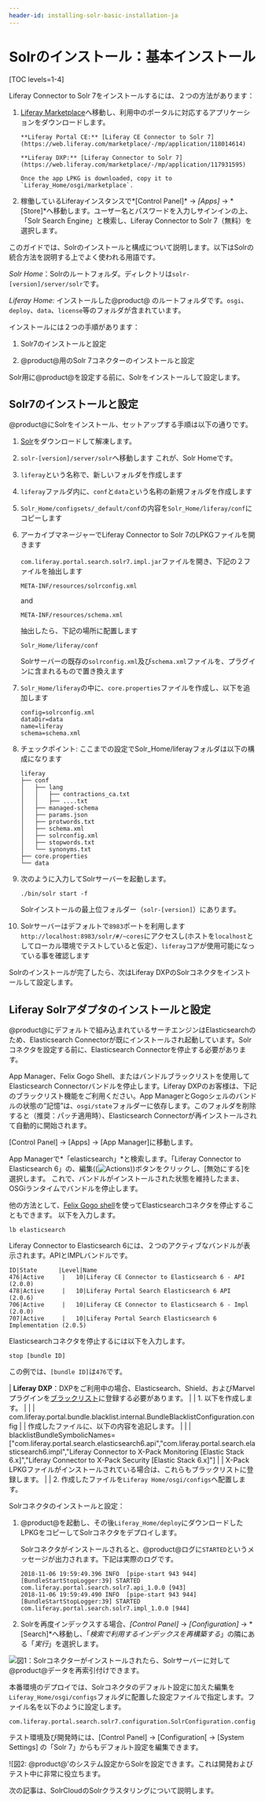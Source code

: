 ```yaml
---
header-id: installing-solr-basic-installation-ja
---
```


# Solrのインストール：基本インストール

[TOC levels=1-4]

Liferay Connector to Solr 7をインストールするには、２つの方法があります：

1. [Liferay Marketplace](https://web.liferay.com/marketplace/)へ移動し、利用中のポータルに対応するアプリケーションをダウンロードします。

       **Liferay Portal CE:** [Liferay CE Connector to Solr 7](https://web.liferay.com/marketplace/-/mp/application/118014614)
       
       **Liferay DXP:** [Liferay Connector to Solr 7](https://web.liferay.com/marketplace/-/mp/application/117931595)
       
       Once the app LPKG is downloaded, copy it to
       `Liferay_Home/osgi/marketplace`.

2. 稼働しているLiferayインスタンスで*[Control Panel]* &rarr; *[Apps]*
&rarr; *[Store]*へ移動します。ユーザー名とパスワードを入力しサインインの上、「Solr Search Engine」と検索し、Liferay Connector to Solr 7（無料）を選択します。

このガイドでは、Solrのインストールと構成について説明します。以下はSolrの統合方法を説明する上でよく使われる用語です。

*Solr Home*：Solrのルートフォルダ。ディレクトリは`solr-[version]/server/solr`です。


*Liferay Home*: インストールした@product@ のルートフォルダです。`osgi`、`deploy`、`data`、`license`等のフォルダが含まれています。


インストールには２つの手順があります：

1. Solr7のインストールと設定


2. @product@用のSolr 7コネクターのインストールと設定


Solr用に@product@を設定する前に、Solrをインストールして設定します。

## Solr7のインストールと設定


@product@にSolrをインストール、セットアップする手順は以下の通りです。


1. [Solr](http://archive.apache.org/dist/lucene/solr/7.5.0/)をダウンロードして解凍します。


2. `solr-[version]/server/solr`へ移動します
これが、Solr Homeです。

3. `liferay`という名称で、新しいフォルダを作成します


4. `liferay`ファルダ内に、`conf`と`data`という名称の新規フォルダを作成します


5. `Solr_Home/configsets/_default/conf`の内容を`Solr_Home/liferay/conf`にコピーします


6. アーカイブマネージャーでLiferay Connector to Solr 7のLPKGファイルを開きます

   `com.liferay.portal.search.solr7.impl.jar`ファイルを開き、下記の２ファイルを抽出します

       META-INF/resources/solrconfig.xml

   and

       META-INF/resources/schema.xml

   抽出したら、下記の場所に配置します

       Solr_Home/liferay/conf

   Solrサーバーの既存の`solrconfig.xml`及び`schema.xml`ファイルを、プラグインに含まれるもので置き換えます

7. `Solr_Home/liferay`の中に、`core.properties`ファイルを作成し、以下を追加します

       config=solrconfig.xml
       dataDir=data
       name=liferay
       schema=schema.xml

8. チェックポイント: ここまでの設定でSolr_Home/liferayフォルダは以下の構成になります

       liferay
       ├── conf
       │   ├── lang
       │   │   ├── contractions_ca.txt
       │   │   ├── ....txt
       │   ├── managed-schema
       │   ├── params.json
       │   ├── protwords.txt
       │   ├── schema.xml
       │   ├── solrconfig.xml
       │   ├── stopwords.txt
       │   └── synonyms.txt
       ├── core.properties
       └── data

8. 次のように入力してSolrサーバーを起動します。


       ./bin/solr start -f

   Solrインストールの最上位フォルダー（`solr-[version]`）にあります。

9. Solrサーバーはデフォルトで`8983`ポートを利用します
`http://localhost:8983/solr/#/~cores`にアクセスし(ホストを`localhost`としてローカル環境でテストしていると仮定）、`liferay`コアが使用可能になっている事を確認します

Solrのインストールが完了したら、次はLiferay DXPのSolrコネクタをインストールして設定します。


## Liferay Solrアダプタのインストールと設定

@product@にデフォルトで組み込まれているサーチエンジンはElasticsearchのため、Elasticsearch Connectorが既にインストールされ起動しています。Solrコネクタを設定する前に、Elasticsearch Connectorを停止する必要があります。

App Manager、Felix Gogo Shell、またはバンドルブラックリストを使用してElasticsearch Connectorバンドルを停止します。Liferay DXPのお客様は、下記のブラックリスト機能をご利用ください。App ManagerとGogoシェルのバンドルの状態の”記憶”は、`osgi/state`フォルダーに依存します。このフォルダを削除すると（推奨：パッチ適用時）、Elasticsearch Connectorが再インストールされて自動的に開始されます。

[Control Panel] &rarr; [Apps] &rarr; [App Manager]に移動します。

App Managerで*「elasticsearch」*と検索します。「Liferay Connector to Elasticsearch 6」の、編集((![Actions](../../../images/icon-actions.png)))ボタンをクリックし、[無効にする]を選択します。
これで、バンドルがインストールされた状態を維持したまま、OSGiランタイムでバンドルを停止します。


他の方法として、[Felix Gogo shell](/developer/tutorials/-/knowledge_base/7-1/using-the-felix-gogo-shell)を使ってElasticsearchコネクタを停止することもできます。
以下を入力します。

    lb elasticsearch

Liferay Connector to Elasticsearch 6には、２つのアクティブなバンドルが表示されます。APIとIMPLバンドルです。

    ID|State      |Level|Name
    476|Active     |   10|Liferay CE Connector to Elasticsearch 6 - API (2.0.0)
    478|Active     |   10|Liferay Portal Search Elasticsearch 6 API (2.0.6)
    706|Active     |   10|Liferay CE Connector to Elasticsearch 6 - Impl (2.0.0)
    707|Active     |   10|Liferay Portal Search Elasticsearch 6 Implementation (2.0.5)

Elasticsearchコネクタを停止するには以下を入力します。

    stop [bundle ID]

この例では、`[bundle ID]`は`476`です。

| **Liferay DXP**：DXPをご利用中の場合、Elasticsearch、Shield、およびMarvelプラグインを[ブラックリスト](/discover/portal/-/knowledge_base/7-1/blacklisting-osgi-modules-and-components)に登録する必要があります。
| 
| 1. 以下を作成します。
| 
| 
|        com.liferay.portal.bundle.blacklist.internal.BundleBlacklistConfiguration.config
| 
|    作成したファイルに、以下の内容を追記します。
| 
| 
|        blacklistBundleSymbolicNames=["com.liferay.portal.search.elasticsearch6.api","com.liferay.portal.search.elasticsearch6.impl","Liferay Connector to X-Pack Monitoring [Elastic Stack 6.x]","Liferay Connector to X-Pack Security [Elastic Stack 6.x]"]
| 
|    X-Pack LPKGファイルがインストールされている場合は、これらもブラックリストに登録します。
| 
| 2. 作成したファイルを`Liferay Home/osgi/configs`へ配置します。

Solrコネクタのインストールと設定：

1. @product@を起動し、その後`Liferay_Home/deploy`にダウンロードしたLPKGをコピーしてSolrコネクタをデプロイします。


   Solrコネクタがインストールされると、@product@ログに`STARTED`というメッセージが出力されます。下記は実際のログです。

       2018-11-06 19:59:49.396 INFO  [pipe-start 943 944][BundleStartStopLogger:39] STARTED com.liferay.portal.search.solr7.api_1.0.0 [943]
       2018-11-06 19:59:49.490 INFO  [pipe-start 943 944][BundleStartStopLogger:39] STARTED com.liferay.portal.search.solr7.impl_1.0.0 [944]

2. Solrを再度インデックスする場合、*[Control Panel]* → *[Configuration]* → *[Search]*へ移動し、「*検索で利用するインデックスを再構築する*」の隣にある「*実行*」を選択します。


![図1：Solrコネクターがインストールされたら、Solrサーバーに対して@product@データを再索引付けできます。](../../../images/solr-reindex.png)

本番環境のデプロイでは、Solrコネクタのデフォルト設定に加えた編集を`Liferay_Home/osgi/configs`フォルダに配置した設定ファイルで指定します。ファイル名を以下のように設定します。

    com.liferay.portal.search.solr7.configuration.SolrConfiguration.config

テスト環境及び開発時には、[Control
Panel] &rarr; [Configuration[ &rarr; [System Settings] の「Solr 7」からもデフォルト設定を編集できます。

![図2: @product@'のシステム設定からSolrを設定できます。これは開発およびテスト中に非常に役立ちます。

次の記事は、SolrCloudのSolrクラスタリングについて説明します。
